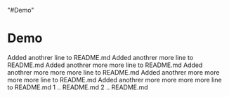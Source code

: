 "#Demo" 
# Demo
Added anothrer line to README.md
Added anothrer more line to README.md
Added anothrer more more line to README.md
Added anothrer more more more line to README.md
Added anothrer more more more more line to README.md
Added anothrer more more more more line to README.md
1 .. README.md
2 .. README.md
